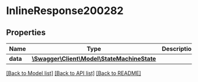 # InlineResponse200282

## Properties
Name | Type | Description | Notes
------------ | ------------- | ------------- | -------------
**data** | [**\Swagger\Client\Model\StateMachineState**](StateMachineState.md) |  | [optional] 

[[Back to Model list]](../../README.md#documentation-for-models) [[Back to API list]](../../README.md#documentation-for-api-endpoints) [[Back to README]](../../README.md)

